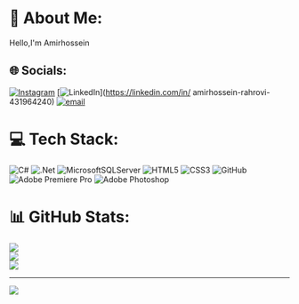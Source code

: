 # 💫 About Me:
Hello,I'm Amirhossein


## 🌐 Socials:
[![Instagram](https://img.shields.io/badge/Instagram-%23E4405F.svg?logo=Instagram&logoColor=white)](https://instagram.com/amirhosseinrahrovi) [![LinkedIn](https://img.shields.io/badge/LinkedIn-%230077B5.svg?logo=linkedin&logoColor=white)](https://linkedin.com/in/
amirhossein-rahrovi-431964240) [![email](https://img.shields.io/badge/Email-D14836?logo=gmail&logoColor=white)](mailto:amir.hossein.rahrovi82@gmail.com) 

# 💻 Tech Stack:
![C#](https://img.shields.io/badge/c%23-%23239120.svg?style=for-the-badge&logo=csharp&logoColor=white) ![.Net](https://img.shields.io/badge/.NET-5C2D91?style=for-the-badge&logo=.net&logoColor=white) ![MicrosoftSQLServer](https://img.shields.io/badge/Microsoft%20SQL%20Server-CC2927?style=for-the-badge&logo=microsoft%20sql%20server&logoColor=white) ![HTML5](https://img.shields.io/badge/html5-%23E34F26.svg?style=for-the-badge&logo=html5&logoColor=white) ![CSS3](https://img.shields.io/badge/css3-%231572B6.svg?style=for-the-badge&logo=css3&logoColor=white) ![GitHub](https://img.shields.io/badge/github-%23121011.svg?style=for-the-badge&logo=github&logoColor=white) ![Adobe Premiere Pro](https://img.shields.io/badge/Adobe%20Premiere%20Pro-9999FF.svg?style=for-the-badge&logo=Adobe%20Premiere%20Pro&logoColor=white) ![Adobe Photoshop](https://img.shields.io/badge/adobe%20photoshop-%2331A8FF.svg?style=for-the-badge&logo=adobe%20photoshop&logoColor=white)
# 📊 GitHub Stats:
![](https://github-readme-stats.vercel.app/api?username=amirhosseinrahrovi&theme=shadow_blue&hide_border=false&include_all_commits=true&count_private=true)<br/>
![](https://nirzak-streak-stats.vercel.app/?user=amirhosseinrahrovi&theme=shadow_blue&hide_border=false)<br/>
![](https://github-readme-stats.vercel.app/api/top-langs/?username=amirhosseinrahrovi&theme=shadow_blue&hide_border=false&include_all_commits=true&count_private=true&layout=compact)

---
[![](https://visitcount.itsvg.in/api?id=amirhosseinrahrovi&icon=0&color=0)](https://visitcount.itsvg.in)

<!-- Proudly created with GPRM ( https://gprm.itsvg.in ) -->
